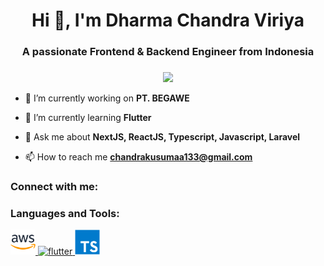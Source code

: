 <h1 align="center">Hi 👋, I'm Dharma Chandra Viriya</h1>
<h3 align="center">A passionate Frontend & Backend Engineer from Indonesia</h3>

###

<div align="center">
  <p>
    <img height="150" src="https://media0.giphy.com/media/v1.Y2lkPTc5MGI3NjExZGEyaGVzZHZwdWZnZjQ0dWxuOGlwbG1oa3I2c3ZqZjVzMGhld2plcCZlcD12MV9pbnRlcm5hbF9naWZfYnlfaWQmY3Q9Zw/N4AIdLd0D2A9y/giphy.gif"  />
  </p>
</div>

- 🔭 I’m currently working on **PT. BEGAWE**

- 🌱 I’m currently learning **Flutter**

- 💬 Ask me about **NextJS, ReactJS, Typescript, Javascript, Laravel**

- 📫 How to reach me **chandrakusumaa133@gmail.com**

<h3 align="left">Connect with me:</h3>
<p align="left">
</p>

<h3 align="left">Languages and Tools:</h3>
<p align="left"> <a href="https://aws.amazon.com" target="_blank" rel="noreferrer"> <img src="https://raw.githubusercontent.com/devicons/devicon/master/icons/amazonwebservices/amazonwebservices-original-wordmark.svg" alt="aws" width="40" height="40"/> </a> <a href="https://flutter.dev" target="_blank" rel="noreferrer"> <img src="https://www.vectorlogo.zone/logos/flutterio/flutterio-icon.svg" alt="flutter" width="40" height="40"/> </a> <a href="https://www.typescriptlang.org/" target="_blank" rel="noreferrer"> <img src="https://raw.githubusercontent.com/devicons/devicon/master/icons/typescript/typescript-original.svg" alt="typescript" width="40" height="40"/> </a> </p>
